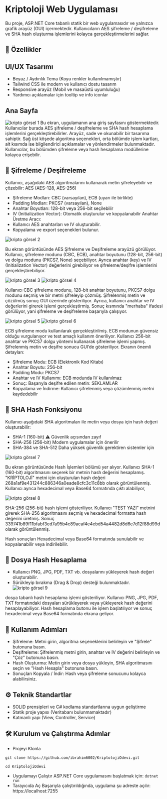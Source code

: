 # Kriptoloji Web Uygulaması

Bu proje, ASP.NET Core tabanlı statik bir web uygulamasıdır ve yalnızca grafik arayüz (GUI) içermektedir.
Kullanıcıların AES şifreleme / deşifreleme ve SHA hash oluşturma işlemlerini kolayca gerçekleştirmelerini sağlar.

## 📌 Özellikler

## UI/UX Tasarımı
- Beyaz / Aydınlık Tema (Koyu renkler kullanılmamıştır)
- Tailwind CSS ile modern ve kullanıcı dostu tasarım
- Responsive arayüz (Mobil ve masaüstü uyumluluğu)
- Yardımcı açıklamalar için tooltip ve info iconlar
  
## Ana Sayfa
![kripto görsel 1](https://github.com/user-attachments/assets/feb6a82f-c5ae-4a7a-8b53-38c29fb824fb)
Bu ekran, uygulamanın ana giriş sayfasını göstermektedir. Kullanıcılar burada AES şifreleme / deşifreleme ve SHA hash hesaplama işlemlerini gerçekleştirebilirler. Arayüz, sade ve okunabilir bir tasarıma sahiptir. Sağ üst köşede algoritma seçenekleri, orta bölümde işlem kartları, alt kısımda ise bilgilendirici açıklamalar ve yönlendirmeler bulunmaktadır. Kullanıcılar, bu bölümden şifreleme veya hash hesaplama modüllerine kolayca erişebilir.

## 🔑 Şifreleme / Deşifreleme
Kullanıcı, aşağıdaki AES algoritmalarını kullanarak metin şifreleyebilir ve çözebilir:
AES (AES-128, AES-256)
- Şifreleme Modları: CBC (varsayılan), ECB (uyarı ile birlikte)
- Padding Modları: PKCS7 (varsayılan), None
- Anahtar Boyutları: 128-bit veya 256-bit seçilebilir
- IV (Initialization Vector): Otomatik oluşturulur ve kopyalanabilir
Anahtar Üretme Aracı:
- Kullanıcı AES anahtarları ve IV oluşturabilir.
- Kopyalama ve export seçenekleri bulunur.
  
![kripto görsel 2](https://github.com/user-attachments/assets/b70f2e04-bd0e-476e-af9a-7a0a07feff8c)

Bu ekran görüntüsünde AES Şifreleme ve Deşifreleme arayüzü görülüyor. Kullanıcı, şifreleme modunu (CBC, ECB), anahtar boyutunu (128-bit, 256-bit) ve dolgu modunu (PKCS7, None) seçebiliyor. Ayrıca anahtar (key) ve IV (Initialization Vector) değerlerini girebiliyor ve şifreleme/deşifre işlemlerini gerçekleştirebiliyor.

![kripto görsel 3](https://github.com/user-attachments/assets/71b4b821-5226-47e2-a3f6-1a347786f22b)
![kripto görsel 4](https://github.com/user-attachments/assets/7ddc427e-cee8-4135-a239-68682dd07bdf)

Kullanıcı CBC şifreleme modunu, 128-bit anahtar boyutunu, PKCS7 dolgu modunu seçmiş ve bir metni şifreleyip çözmüş. Şifrelenmiş metin ve çözülmüş sonuç GUI üzerinde gösteriliyor. Ayrıca, kullanıcı anahtar ve IV değerlerini girerek işlemi gerçekleştirmiş. Sonuç kısmında "merhaba" ifadesi görülüyor, yani şifreleme ve deşifreleme başarıyla çalışıyor.

![kripto görsel 5](https://github.com/user-attachments/assets/b287276d-af8c-4a0d-821d-44da681a224b)
![kripto görsel 6](https://github.com/user-attachments/assets/af8087f2-3a9c-4a83-960f-9d169f663340)

ECB şifreleme modu kullanılarak gerçekleştirilmiş. ECB modunun güvensiz olduğu vurgulanıyor ve test amaçlı kullanım öneriliyor. Kullanıcı 256-bit anahtar ve PKCS7 dolgu yöntemi kullanarak şifreleme işlemi yapmış. Şifrelenmiş metin ve deşifre sonucu GUI’de gösteriliyor.
Ekranın önemli detayları:
- Şifreleme Modu: ECB (Elektronik Kod Kitabı)
- Anahtar Boyutu: 256-bit
- Padding Modu: PKCS7
- Anahtar ve IV Kullanımı: ECB modunda IV kullanılmaz
- Sonuç: Başarıyla deşifre edilen metin: SEKLAMLAR
- Kopyalama ve İndirme: Kullanıcı şifrelenmiş veya çözümlenmiş metni kaydedebilir


## 🧾 SHA Hash Fonksiyonu
Kullanıcı aşağıdaki SHA algoritmaları ile metin veya dosya için hash değeri oluşturabilir:
- SHA-1 (160-bit) ⚠️ Güvenlik açısından zayıf
- SHA-256 (256-bit) Modern uygulamalar için önerilir
- SHA-384 ve SHA-512 Daha yüksek güvenlik gerektiren sistemler için
  
![kripto görsel 7](https://github.com/user-attachments/assets/97cd06be-dd00-4267-9053-05c15945648e)

Bu ekran görüntüsünde Hash İşlemleri bölümü yer alıyor. Kullanıcı SHA-1 (160-bit) algoritmasını seçerek bir metnin hash değerini hesaplamış. "KRİPTOLOJİ" metni için oluşturulan hash değeri 268a1af9e431244c886346a0eade8cfc3c11c8bb olarak görüntülenmiş. Kullanıcı ayrıca hexadecimal veya Base64 formatında çıktı alabiliyor, 

![kripto görsel 8](https://github.com/user-attachments/assets/4cbb51ff-b666-4118-a825-318f18c1ed83)

SHA-256 (256-bit) hash işlemi gösteriliyor. Kullanıcı "TEST YAZI" metnini girerek SHA-256 algoritmasını seçmiş ve hexadecimal formatta hash değerini üretmiş. Sonuç 339741b89f11bfabf3ed7a95b4c89acaf4e4ebd54a4482d8d6e7d12f88d99d olarak görüntülenmiş.


Hash sonuçları Hexadecimal veya Base64 formatında sunulabilir ve kopyalanabilir veya indirilebilir.

## 📂 Dosya Hash Hesaplama
- Kullanıcı PNG, JPG, PDF, TXT vb. dosyalarını yükleyerek hash değeri oluşturabilir.
- Sürükleyip bırakma (Drag & Drop) desteği bulunmaktadır.
![kripto görsel 9](https://github.com/user-attachments/assets/7d1f98ac-b5f3-4958-a93c-ccaffeae58f3)

dosya tabanlı hash hesaplama işlemi gösteriliyor. Kullanıcı PNG, JPG, PDF, TXT formatındaki dosyaları sürükleyerek veya yükleyerek hash değerini hesaplayabiliyor. Hash hesaplama butonu ile işlem başlatılıyor ve sonuç hexadecimal veya Base64 formatında ekrana geliyor.



## 📖 Kullanım Adımları
- Şifreleme: Metni girin, algoritma seçeneklerini belirleyin ve "Şifrele" butonuna basın.
- Deşifreleme: Şifrelenmiş metni girin, anahtar ve IV değerini belirleyin ve "Çöz" butonuna basın.
- Hash Oluşturma: Metin girin veya dosya yükleyin, SHA algoritmasını seçin ve "Hash Hesapla" butonuna basın.
- Sonuçları Kopyala / İndir: Hash veya şifreleme sonucunu kolayca alabilirsiniz.

## ⚙️ Teknik Standartlar
- SOLID prensipleri ve C# kodlama standartlarına uygun geliştirme
- Statik proje yapısı (Veritabanı bulunmamaktadır)
- Katmanlı yapı (View, Controller, Service)

## 🛠 Kurulum ve Çalıştırma Adımlar
- Projeyi Klonla
  
```git clone https://github.com/ibrahim6002/KriptolojiOdevi.git```

`cd KriptolojiOdevi`
- Uygulamayı Çalıştır
ASP.NET Core uygulamasını başlatmak için:
```dotnet run```
- Tarayıcıda Aç
Başarıyla çalıştırıldığında, uygulama şu adreste açılır:
https://localhost:7255


